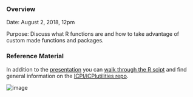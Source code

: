 ### Overview

Date: August 2, 2018, 12pm

Purpose: Discuss what R functions are and how to take advantage of custom made functions and packages.

### Reference Material


In addition to the [presentation](https://github.com/ICPI/ICPIutilities/raw/master/Orientation_Materials/DIV%20Show%20and%20Tell%20-%20ICPIutilities%2020180802.pdf) you can [walk through the R scipt](https://github.com/ICPI/ICPIutilities/blob/master/Orientation_Materials/ICPIutilities_showntell.md) and find general information on the [ICPI/ICPIutilities repo](https://github.com/ICPI/ICPIutilities/blob/master/README.md).

![image](https://user-images.githubusercontent.com/8933069/43602095-f1a6dd2a-965c-11e8-9f88-a5439bd946f1.png)
